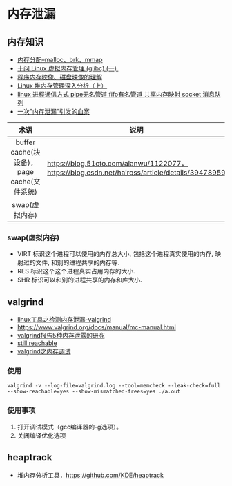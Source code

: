 # 内存泄漏

## 内存知识
* [内存分配–malloc、brk、mmap](https://blog.csdn.net/gfgdsg/article/details/42709943)
* [十问 Linux 虚拟内存管理 (glibc) (一) ](https://zhuanlan.zhihu.com/p/26137521)
* [程序内存映像、磁盘映像的理解](http://blog.chinaunix.net/uid-9012903-id-2011435.html)
* [Linux 堆内存管理深入分析（上）](https://segmentfault.com/a/1190000005118060)
* [linux 进程通信方式 pipe无名管道 fifo有名管道 共享内存映射 socket 消息队列](https://zhuanlan.zhihu.com/p/57454565)
* [一次"内存泄漏"引发的血案](https://www.jianshu.com/p/38a4bcf564d5)

| 术语 | 说明 |
| :-: | - |
| buffer cache(块设备)，page cache(文件系统)	 | https://blog.51cto.com/alanwu/1122077，https://blog.csdn.net/haiross/article/details/39478959 |
| swap(虚拟内存) |  |

### swap(虚拟内存)
* VIRT 标识这个进程可以使用的内存总大小, 包括这个进程真实使用的内存, 映射过的文件, 和别的进程共享的内存等. 
* RES 标识这个这个进程真实占用内存的大小. 
* SHR 标识可以和别的进程共享的内存和库大小.

## valgrind
* [linux工具之检测内存泄漏-valgrind](https://blog.csdn.net/shixin_0125/article/details/78590796)
* https://www.valgrind.org/docs/manual/mc-manual.html
* [valgrind报告5种内存泄露的研究](https://blog.csdn.net/louObaichu/article/details/45507365)
* [still reachable](https://blog.csdn.net/louObaichu/article/details/45507365)
* [valgrind之内存调试](https://blog.csdn.net/miss_acha/article/details/19839715)
### 使用
```
valgrind -v --log-file=valgrind.log --tool=memcheck --leak-check=full --show-reachable=yes --show-mismatched-frees=yes ./a.out
```

### 使用事项
1. 打开调试模式（gcc编译器的-g选项）。
1. 关闭编译优化选项

## heaptrack
* 堆内存分析工具，https://github.com/KDE/heaptrack
